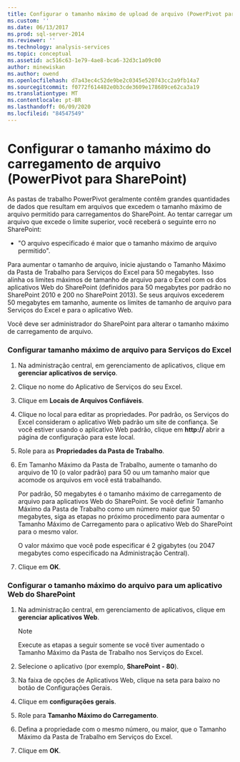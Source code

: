 ```yaml
---
title: Configurar o tamanho máximo de upload de arquivo (PowerPivot para SharePoint) | Microsoft Docs
ms.custom: ''
ms.date: 06/13/2017
ms.prod: sql-server-2014
ms.reviewer: ''
ms.technology: analysis-services
ms.topic: conceptual
ms.assetid: ac516c63-1e79-4ae8-bca6-32d3c1a09c00
author: minewiskan
ms.author: owend
ms.openlocfilehash: d7a43ec4c52de9be2c0345e520743cc2a9fb14a7
ms.sourcegitcommit: f0772f614482e0b3cde3609e178689ce62ca3a19
ms.translationtype: MT
ms.contentlocale: pt-BR
ms.lasthandoff: 06/09/2020
ms.locfileid: "84547549"
---
```

# <a name="configure-maximum-file-upload-size-powerpivot-for-sharepoint"></a>Configurar o tamanho máximo do carregamento de arquivo (PowerPivot para SharePoint)
  As pastas de trabalho PowerPivot geralmente contêm grandes quantidades de dados que resultam em arquivos que excedem o tamanho máximo de arquivo permitido para carregamentos do SharePoint. Ao tentar carregar um arquivo que excede o limite superior, você receberá o seguinte erro no SharePoint:  
  
-   "O arquivo especificado é maior que o tamanho máximo de arquivo permitido".  
  
 Para aumentar o tamanho de arquivo, inicie ajustando o Tamanho Máximo da Pasta de Trabalho para Serviços do Excel para 50 megabytes. Isso alinha os limites máximos de tamanho de arquivo para o Excel com os dos aplicativos Web do SharePoint (definidos para 50 megabytes por padrão no SharePoint 2010 e 200 no SharePoint 2013). Se seus arquivos excederem 50 megabytes em tamanho, aumente os limites de tamanho de arquivo para Serviços do Excel e para o aplicativo Web.  
  
 Você deve ser administrador do SharePoint para alterar o tamanho máximo de carregamento de arquivo.  
  
### <a name="configure-maximum-file-size-for-excel-services"></a>Configurar tamanho máximo de arquivo para Serviços do Excel  
  
1.  Na administração central, em gerenciamento de aplicativos, clique em **gerenciar aplicativos de serviço**.  
  
2.  Clique no nome do Aplicativo de Serviços do seu Excel.  
  
3.  Clique em **Locais de Arquivos Confiáveis**.  
  
4.  Clique no local para editar as propriedades. Por padrão, os Serviços do Excel consideram o aplicativo Web padrão um site de confiança. Se você estiver usando o aplicativo Web padrão, clique em **http://** abrir a página de configuração para este local.  
  
5.  Role para as **Propriedades da Pasta de Trabalho**.  
  
6.  Em Tamanho Máximo da Pasta de Trabalho, aumente o tamanho do arquivo de 10 (o valor padrão) para 50 ou um tamanho maior que acomode os arquivos em você está trabalhando.  
  
     Por padrão, 50 megabytes é o tamanho máximo de carregamento de arquivo para aplicativos Web do SharePoint. Se você definir Tamanho Máximo da Pasta de Trabalho como um número maior que 50 megabytes, siga as etapas no próximo procedimento para aumentar o Tamanho Máximo de Carregamento para o aplicativo Web do SharePoint para o mesmo valor.  
  
     O valor máximo que você pode especificar é 2 gigabytes (ou 2047 megabytes como especificado na Administração Central).  
  
7.  Clique em **OK**.  
  
### <a name="configure-maximum-file-size-for-a-sharepoint-web-application"></a>Configurar o tamanho máximo do arquivo para um aplicativo Web do SharePoint  
  
1.  Na administração central, em gerenciamento de aplicativos, clique em **gerenciar aplicativos Web**.  
  
    > [!NOTE]  
    >  Execute as etapas a seguir somente se você tiver aumentado o Tamanho Máximo da Pasta de Trabalho nos Serviços do Excel.  
  
2.  Selecione o aplicativo (por exemplo, **SharePoint - 80**).  
  
3.  Na faixa de opções de Aplicativos Web, clique na seta para baixo no botão de Configurações Gerais.  
  
4.  Clique em **configurações gerais**.  
  
5.  Role para **Tamanho Máximo do Carregamento**.  
  
6.  Defina a propriedade com o mesmo número, ou maior, que o Tamanho Máximo da Pasta de Trabalho em Serviços do Excel.  
  
7.  Clique em **OK**.  
  
  
